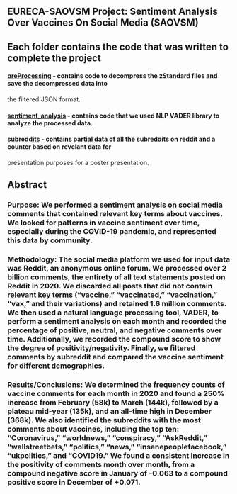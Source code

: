 ## EURECA-SAOVSM Project: Sentiment Analysis Over Vaccines On Social Media (SAOVSM)

## Each folder contains the code that was written to complete the project

#### [preProcessing](./preProcessing) - contains code to decompress the zStandard files and save the decompressed data into
the filtered JSON format.
#### [sentiment_analysis](./sentiment_analysis) - contains code that we used NLP VADER library to analyze the processed data.
#### [subreddits](./subreddits) - contains partial data of all the subreddits on reddit and a counter based on revelant data for
presentation purposes for a poster presentation.


## Abstract

### Purpose: We performed a sentiment analysis on social media comments that contained relevant key terms about vaccines. We looked for patterns in vaccine sentiment over time, especially during the COVID-19 pandemic, and represented this data by community.

### Methodology: The social media platform we used for input data was Reddit, an anonymous online forum. We processed over 2 billion comments, the entirety of all text statements posted on Reddit in 2020. We discarded all posts that did not contain relevant key terms (“vaccine,” “vaccinated,” “vaccination,” “vax,” and their variations) and retained 1.6 million comments. We then used a natural language processing tool, VADER, to perform a sentiment analysis on each month and recorded the percentage of positive, neutral, and negative comments over time. Additionally, we recorded the compound score to show the degree of positivity/negativity. Finally, we filtered comments by subreddit and compared the vaccine sentiment for different demographics.  

### Results/Conclusions: We determined the frequency counts of vaccine comments for each month in 2020 and found a 250% increase from February (58k) to March (144k), followed by a plateau mid-year (135k), and an all-time high in December (368k). We also identified the subreddits with the most comments about vaccines, including the top ten: “Coronavirus,” “worldnews,” “conspiracy,” “AskReddit,” “wallstreetbets,” “politics,” “news,” “insanepeoplefacebook,” “ukpolitics,” and “COVID19.” We found a consistent increase in the positivity of comments month over month, from a compound negative score in January of -0.063 to a compound positive score in December of +0.071.
